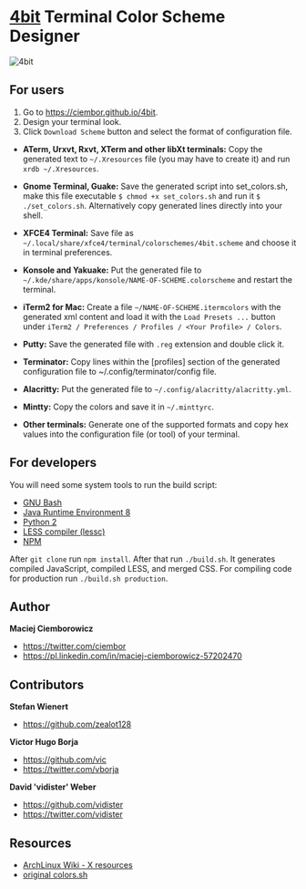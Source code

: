 [4bit](https://ciembor.github.io/4bit) Terminal Color Scheme Designer
=========

![4bit](https://user-images.githubusercontent.com/702108/233796748-249f64b2-bf53-49fc-a7aa-15ba2e63d411.png)

For users
---------

1. Go to https://ciembor.github.io/4bit.
2. Design your terminal look.
3. Click `Download Scheme` button and select the format of configuration file.

* __ATerm, Urxvt, Rxvt, XTerm and other libXt terminals:__
Copy the generated text to `~/.Xresources` file (you may have to create it) and run `xrdb ~/.Xresources`.

* __Gnome Terminal, Guake:__
Save the generated script into set_colors.sh, make this file executable `$ chmod +x set_colors.sh` and run it `$ ./set_colors.sh`. Alternatively copy generated lines directly into your shell.

* __XFCE4 Terminal:__
Save file as `~/.local/share/xfce4/terminal/colorschemes/4bit.scheme` and choose it in terminal preferences.

* __Konsole and Yakuake:__
Put the generated file to `~/.kde/share/apps/konsole/NAME-OF-SCHEME.colorscheme` and restart the terminal.

* __iTerm2 for Mac:__
Create a file `~/NAME-OF-SCHEME.itermcolors` with the generated xml
content and load it with the `Load Presets ...` button under
`iTerm2 / Preferences / Profiles / <Your Profile> / Colors`.

* __Putty:__
Save the generated file with `.reg` extension and double click it.

* __Terminator:__
Copy lines within the [profiles] section of the generated configuration file to ~/.config/terminator/config file.

* __Alacritty:__
Put the generated file to `~/.config/alacritty/alacritty.yml`.

* __Mintty:__
Copy the colors and save it in `~/.minttyrc`.

* __Other terminals:__
Generate one of the supported formats and copy hex values into the configuration file (or tool) of your terminal.

For developers
---------

You will need some system tools to run the build script:
* [GNU Bash](https://www.gnu.org/software/bash/)
* [Java Runtime Environment 8](https://www.java.com/en/download/manual.jsp)
* [Python 2](https://www.python.org/downloads/release/python-2718/)
* [LESS compiler (lessc)](https://lesscss.org/)
* [NPM](https://www.npmjs.com/)

After `git clone` run `npm install`. After that run `./build.sh`. It generates compiled JavaScript, compiled LESS, and merged CSS. For compiling code for production run `./build.sh production`.

Author
---------

__Maciej Ciemborowicz__

* https://twitter.com/ciembor
* https://pl.linkedin.com/in/maciej-ciemborowicz-57202470

Contributors
---------

__Stefan Wienert__

* https://github.com/zealot128

__Victor Hugo Borja__

* https://github.com/vic
* https://twitter.com/vborja

__David 'vidister' Weber__

* https://github.com/vidister
* https://twitter.com/vidister

Resources
---------

* [ArchLinux Wiki - X resources](https://wiki.archlinux.org/index.php/X_resources)
* [original colors.sh](https://github.com/gnachman/iTerm2/blob/master/tests/colors.sh)
